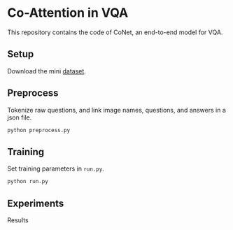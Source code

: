 # Co-Attention in VQA

This repository contains the code of CoNet, an end-to-end model for VQA.

## Setup

Download the mini [dataset](https://drive.google.com/open?id=1_VvBqqxPW_5HQxE6alZ7_-SGwbEt2_zn).

## Preprocess

Tokenize raw questions, and link image names, questions, and answers in a json file.

```bash
python preprocess.py
```

## Training

Set training parameters in `run.py`.

```bash
python run.py
```

## Experiments

Results

